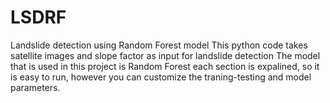 # LSDRF
Landslide detection using Random Forest model
This python code takes satellite images and slope factor as input for landslide detection
The model that is used in this project is Random Forest
each section is expalined, so it is easy to run, however you can customize the traning-testing and model parameters. 
